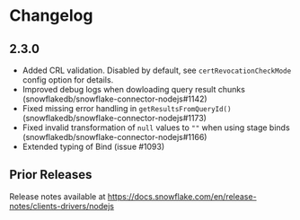 # Changelog

## 2.3.0

- Added CRL validation. Disabled by default, see `certRevocationCheckMode` config option for details.
- Improved debug logs when dowloading query result chunks (snowflakedb/snowflake-connector-nodejs#1142)
- Fixed missing error handling in `getResultsFromQueryId()` (snowflakedb/snowflake-connector-nodejs#1173)
- Fixed invalid transformation of `null` values to `""` when using stage binds (snowflakedb/snowflake-connector-nodejs#1166)
- Extended typing of Bind (issue #1093)

## Prior Releases

Release notes available at https://docs.snowflake.com/en/release-notes/clients-drivers/nodejs
